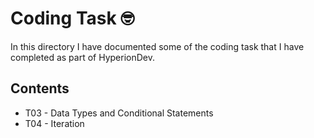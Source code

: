 # Coding Task 🤓

In this directory I have documented some of the coding task that I have completed as part of HyperionDev. 

## Contents
- T03 - Data Types and Conditional Statements
- T04 - Iteration 
